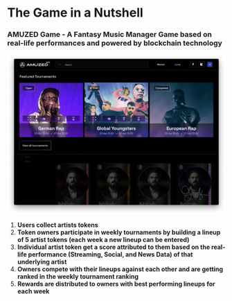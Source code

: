 # The Game in a Nutshell

### **AMUZED Game - A Fantasy Music Manager Game based on real-life performances and powered by blockchain technology**

![](<../.gitbook/assets/game widgets.png>)

1. **Users collect artists tokens**&#x20;
2. **Token owners participate in weekly tournaments by building a lineup of 5 artist tokens (each week a new lineup can be entered)**
3. **Individual artist token get a score attributed to them based on the real-life performance (Streaming, Social, and News Data) of that underlying artist**
4. **Owners compete with their lineups against each other and are getting ranked in the weekly tournament ranking**
5. **Rewards are distributed to owners with best performing lineups for each week**
